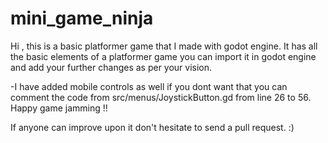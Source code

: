 # mini_game_ninja

Hi , this is a basic platformer game that I made with godot engine.
It has all the basic elements of a platformer game you can import it in godot engine and add your further changes as per your vision.

-I have added mobile controls as well if you dont want that you can comment the code from src/menus/JoystickButton.gd from line 26 to 56.
Happy game jamming !!

If anyone can improve upon it don't hesitate to send a pull request. :) 
